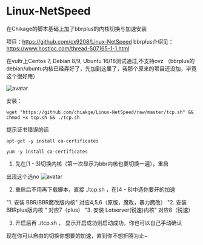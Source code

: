 # Linux-NetSpeed

在Chikage的脚本基础上加了bbrplus的内核切换与加速安装

项目：https://github.com/cx9208/Linux-NetSpeed
bbrplus介绍见：https://www.hostloc.com/thread-507165-1-1.html

在vultr上Centos 7, Debian 8/9, Ubuntu 16/18测试通过,不支持ovz
（bbrplus的debian/ubuntu内核已经弄好了，先加到这里了，我那个原来的项目还没加，毕竟这个很好用）

![avatar](https://s1.ax1x.com/2018/12/24/F6XveP.png)

安装：
```
wget "https://github.com/chiakge/Linux-NetSpeed/raw/master/tcp.sh" && chmod +x tcp.sh && ./tcp.sh
```

提示证书错误的话
```
apt-get -y install ca-certificates
```
```
yum -y install ca-certificates
```

1. 先在[1 - 3]切换内核（第一次显示为bbr内核也要切换一遍），重启

出现这个选no
![avatar](https://s1.ax1x.com/2018/12/24/F6xwqI.png)

2. 重启后不用再下载脚本，直接 ./tcp.sh ，在[4 - 8]中选你要开的加速

"1. 安装 BBR/BBR魔改版内核"        对应4,5,6（原版，魔改，暴力魔改）
"2. 安装 BBRplus版内核 "                对应7（plus）
"3. 安装 Lotserver(锐速)内核"        对应8（锐速）

3. 开启后再 ./tcp.sh  ， 显示开启成功则启动成功，你也可以自己手动确认

现在你可以自由的切换你想要的加速，直到你不想折腾为止~
